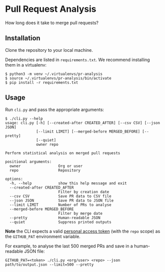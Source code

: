 # Pull Request Analysis

How long does it take to merge pull requests?

## Installation

Clone the repository to your local machine.

Dependencies are listed in `requirements.txt`. We recommend installing them in a virtualenv:

```shell
$ python3 -m venv ~/.virtualenvs/pr-analysis
$ source ~/.virtualenvs/pr-analysis/bin/activate
$ pip install -r requirements.txt
```

## Usage

Run `cli.py` and pass the appropriate arguments:

```shell
$ ./cli.py --help
usage: cli.py [-h] [--created-after CREATED_AFTER] [--csv CSV] [--json JSON]
              [--limit LIMIT] [--merged-before MERGED_BEFORE] [--pretty]
              [--quiet]
              owner repo

Perform statistical analysis on merged pull requests

positional arguments:
  owner                 Org or user
  repo                  Repository

options:
  -h, --help            show this help message and exit
  --created-after CREATED_AFTER
                        Filter by creation date
  --csv CSV             Save PR data to CSV file
  --json JSON           Save PR data to JSON file
  --limit LIMIT         Number of PRs to analyse
  --merged-before MERGED_BEFORE
                        Filter by merge date
  --pretty              Human-readable JSON
  --quiet               Suppress printed outputs
```

**Note** the CLI expects a valid [personal access token] (with the `repo` scope) as the `GITHUB_PAT` environment variable.

For example, to analyse the last 500 merged PRs and save in a human-readable JSON file:

```shell
GITHUB_PAT=<token> ./cli.py <org/user> <repo> --json path/to/output.json --limit=500 --pretty
```

[personal access token]: https://docs.github.com/en/authentication/keeping-your-account-and-data-secure/creating-a-personal-access-token
